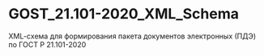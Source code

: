 # GOST_21.101-2020_XML_Schema
XML-cхема для формирования пакета документов электронных (ПДЭ) по ГОСТ Р 21.101-2020
